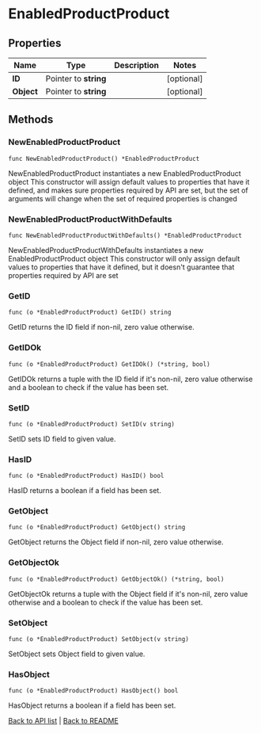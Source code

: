 # EnabledProductProduct

## Properties

Name | Type | Description | Notes
------------ | ------------- | ------------- | -------------
**ID** | Pointer to **string** |  | [optional] 
**Object** | Pointer to **string** |  | [optional] 

## Methods

### NewEnabledProductProduct

`func NewEnabledProductProduct() *EnabledProductProduct`

NewEnabledProductProduct instantiates a new EnabledProductProduct object
This constructor will assign default values to properties that have it defined,
and makes sure properties required by API are set, but the set of arguments
will change when the set of required properties is changed

### NewEnabledProductProductWithDefaults

`func NewEnabledProductProductWithDefaults() *EnabledProductProduct`

NewEnabledProductProductWithDefaults instantiates a new EnabledProductProduct object
This constructor will only assign default values to properties that have it defined,
but it doesn't guarantee that properties required by API are set

### GetID

`func (o *EnabledProductProduct) GetID() string`

GetID returns the ID field if non-nil, zero value otherwise.

### GetIDOk

`func (o *EnabledProductProduct) GetIDOk() (*string, bool)`

GetIDOk returns a tuple with the ID field if it's non-nil, zero value otherwise
and a boolean to check if the value has been set.

### SetID

`func (o *EnabledProductProduct) SetID(v string)`

SetID sets ID field to given value.

### HasID

`func (o *EnabledProductProduct) HasID() bool`

HasID returns a boolean if a field has been set.

### GetObject

`func (o *EnabledProductProduct) GetObject() string`

GetObject returns the Object field if non-nil, zero value otherwise.

### GetObjectOk

`func (o *EnabledProductProduct) GetObjectOk() (*string, bool)`

GetObjectOk returns a tuple with the Object field if it's non-nil, zero value otherwise
and a boolean to check if the value has been set.

### SetObject

`func (o *EnabledProductProduct) SetObject(v string)`

SetObject sets Object field to given value.

### HasObject

`func (o *EnabledProductProduct) HasObject() bool`

HasObject returns a boolean if a field has been set.


[Back to API list](../README.md#documentation-for-api-endpoints) | [Back to README](../README.md)
